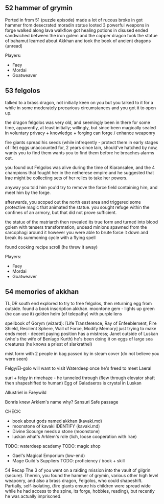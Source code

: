 ## 52 hammer of grymin
Ported in from 51 (puzzle episode)
made a lot of rucous broke in got hammer from desecrated moradin statue
looted 3 powerful weapons in forge
walked along lava walkflow
got healing potions in disused
ended sandwiched between the iron golem and the copper dragon
took the statue of bahamut
learned about Akkhan
and took the book of ancient dragons (unread)

Players:
- Faey
- Mordai
- Goatweaver

## 53 felgolos
talked to a brass dragon, not initially keen on you
but you talked to it for a while in some moderately precarious circumstances
and you got it to open up.

the dragon felgolos was very old, and seemingly been in there for some time, apparently, at least initially; willingly, but since been magically sealed in
voluntary privacy + knowledge + forging
can forge / enhance weaponry

fire giants spread his seeds (while infreqently - protect them in early stages of life)
eggs unaccounted for, 2 years since lain, should've hatched by now, wants you to find them
wants you to find them before he breaches alarms out.

you found out Felgolos was alive during the time of Kiaransalee,
and the 4 champions that fought her in the netherese empire
and he suggested that Irae might be collecting sets of her relics to take her powers.

anyway you told him you'd try to remove the force field containing him, and meet him by the forge.

afterwards, you scoped out the north east area and triggered some protective magic that animated the statue. you sought refuge within the confines of an armory, but that did not prove sufficient.

the statue of the matriarch then revealed its true form and turned into blood golem with tensers transformation, undead minions spawned from the sarcophagi around it
however you were able to brute force it down and break its summoning cycle with a flying spell

found cooking recipe scroll (he threw it away)

Players:
- Faey
- Mordai
- Goatweaver

## 54 memories of akkhan
TL;DR south end explored to try to free felgolos, then returning egg from outside.
found a book inscription akkhan.
moontone gem - lights up green (he can use it)
golden helm (of telepathy) with purple lens

spellbook of Gorym (wizard): [Life Transference, Ray of Enfeeblement, Fire Shield, Resilient Sphere, Wall of Force, Modify Memory]
just trying to make ends meet - decent paying position
has a mistress; Janet outside of Luskan (who's the wife of Beniago Kurth)
he's been doing it on eggs of large sea creatures (he knows a priest of slarkrathel)

mist form with 2 people in bag
passed by in steam cover (do not believe you were seen)

Felgy/El-golo will want to visit Waterdeep once he's freed to meet Laeral

suri + felgy in rimehaze - he tunneled through (flew through elevator shaft then shapeshifted to human)
Egg of Galadaeros is crystal in Luskan

Allustriel in Faeywild

Bonris knew Arklem's name why?
Sansuri Safe passage

CHECK:
- book about gods named akkhan (kavaki.md)
- moonstone of kavaki IDENTIFY (kavaki.md)
- Divine Scourge needs a stone (moonstone)
- luskan what's Arklem's role (lich, loose cooperation with Irae)

TODO: waterdeep academy
TODO: magic shop
- Gael's Magical Emporium (low-end)
- Mage Guild's Suppliers
TODO: proficiency / book + skill

54 Recap
The 3 of you went on a raiding mission into the vault of gilgrin (secure).
Therein, you found the hammer of grymin, various other high level weaponry, and also a brass dragon, Felgolos, who could shapeshift.
Partially, self-isolating, (fire giants ensure his children were spread wide while he had access to the spine, its forge, hobbies, reading), but recently he was actually imprisoned.
